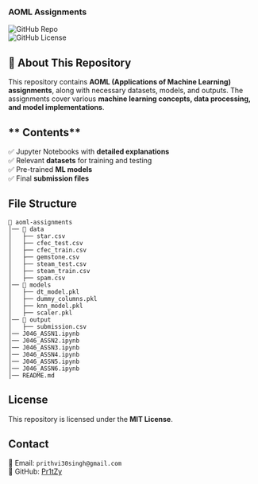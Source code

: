 ### **AOML Assignments**  

![GitHub Repo](https://img.shields.io/badge/Repository-AOML_Assignments-blue?style=for-the-badge)  
![GitHub License](https://img.shields.io/badge/License-MIT-brightgreen?style=for-the-badge)  

## **📌 About This Repository**  
This repository contains **AOML (Applications of Machine Learning) assignments**, along with necessary datasets, models, and outputs. The assignments cover various **machine learning concepts, data processing, and model implementations**.

## ** Contents**  
✅ Jupyter Notebooks with **detailed explanations**  
✅ Relevant **datasets** for training and testing  
✅ Pre-trained **ML models**  
✅ Final **submission files**  

## **File Structure**  
```
📂 aoml-assignments
│── 📂 data
│   ├── star.csv
│   ├── cfec_test.csv
│   ├── cfec_train.csv
│   ├── gemstone.csv
│   ├── steam_test.csv
│   ├── steam_train.csv
│   ├── spam.csv
│── 📂 models
│   ├── dt_model.pkl
│   ├── dummy_columns.pkl
│   ├── knn_model.pkl
│   ├── scaler.pkl
│── 📂 output
│   ├── submission.csv
│── J046_ASSN1.ipynb
│── J046_ASSN2.ipynb
│── J046_ASSN3.ipynb
│── J046_ASSN4.ipynb
│── J046_ASSN5.ipynb
│── J046_ASSN6.ipynb
│── README.md
```

## **License**  
This repository is licensed under the **MIT License**.  

## **Contact**  
📧 Email: `prithvi30singh@gmail.com`  
🔗 GitHub: [Pr1tZy](https://github.com/Pr1tZy)  
